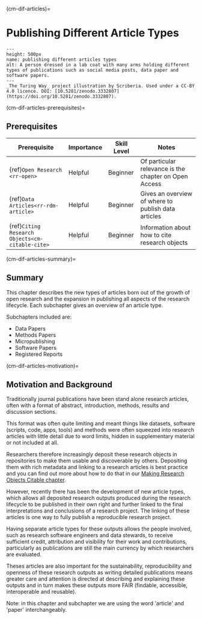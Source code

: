 (cm-dif-articles)=
# Publishing Different Article Types


```{figure} ../figures/publishing-diff-articles.*
---
height: 500px
name: publishing different articles types
alt: A person dressed in a lab coat with many arms holding different types of publications such as social media posts, data paper and software papers.
---
_The Turing Way_ project illustration by Scriberia. Used under a CC-BY 4.0 licence. DOI: [10.5281/zenodo.3332807](https://doi.org/10.5281/zenodo.3332807).
```


(cm-dif-articles-prerequisites)=
## Prerequisites

| Prerequisite | Importance | Skill Level | Notes |
| -------------|----------|------|----|
| {ref}`Open Research <rr-open>` | Helpful | Beginner | Of particular relevance is the chapter on Open Access |
| {ref}`Data Articles<rr-rdm-article>` | Helpful | Beginner | Gives an overview of where to publish data articles |
| {ref}`Citing Research Objects<cm-citable-cite>` | Helpful | Beginner | Information about how to cite research objects |


(cm-dif-articles-summary)=
## Summary
This chapter describes the new types of articles born out of the growth of open research and the expansion in publishing all aspects of the research lifecycle. Each subchapter gives an overview of an article type.

Subchapters included are:

* Data Papers
* Methods Papers
* Micropublishing
* Software Papers
* Registered Reports


(cm-dif-articles-motivation)=
## Motivation and Background
Traditionally journal publications have been stand alone research articles, often with a format of abstract, introduction, methods, results and discussion sections.

This format was often quite limiting and meant things like datasets, software (scripts, code, apps, tools) and methods were often squeezed into research articles with little detail due to word limits, hidden in supplementary material or not included at all.

Researchers therefore increasingly deposit these research objects in repositories to make them usable and discoverable by others.
Depositing them with rich metadata and linking to a research articles is best practice and you can find out more about how to do that in our [Making Research Objects Citable chapter](https://the-turing-way.netlify.app/communication/citable.html).

However, recently there has been the development of new article types, which allows all deposited research outputs produced during the research lifecycle to be published in their own right and further linked to the final interpretations and conclusions of a research project.
The linking of these articles is one way to fully publish a reproducible research project.

Having separate article types for these outputs allows the people involved, such as research software engineers and data stewards, to receive sufficient credit, attribution and visibility for their work and contributions, particularly as publications are still the main currency by which researchers are evaluated.

Theses articles are also important for the sustainability, reproducibility and openness of these research outputs as writing detailed publications means greater care and attention is directed at describing and explaining these outputs and in turn makes these outputs more FAIR (findable, accessible, interoperable and reusable).

Note: in this chapter and subchapter we are using the word 'article' and 'paper' interchangeably.
